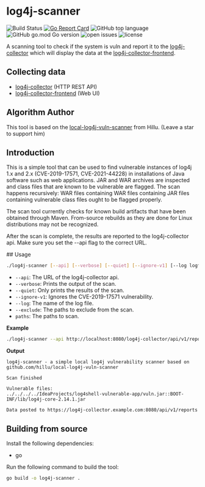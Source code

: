 # log4j-scanner
![Build Status](https://github.com/bluestoneag/log4j-scanner/workflows/CI/badge.svg) 
[![Go Report Card](https://goreportcard.com/badge/github.com/bluestoneag/log4j-scanner)](https://goreportcard.com/report/github.com/bluestoneag/log4j-scanner) 
![GitHub top language](https://img.shields.io/github/languages/top/bluestoneag/log4j-scanner)
![GitHub go.mod Go version](https://img.shields.io/github/go-mod/go-version/bluestoneag/log4j-scanner) 
![open issues](https://img.shields.io/github/issues-raw/bluestoneag/log4j-scanner)
![license](https://img.shields.io/github/license/bluestoneag/log4j-scanner)

A scanning tool to check if the system is vuln and report it to the [log4j-collector](https://github.com/bluestoneag/log4j-collector) which will display the data at the [log4j-collector-frontend](https://github.com/bluestoneag/log4j-collector-frontend).

## Collecting data
- [log4j-collector](https://github.com/bluestoneag/log4j-collector) (HTTP REST API)
- [log4j-collector-frontend](https://github.com/bluestoneag/log4j-collector-frontend) (Web UI)

## Algorithm Author
This tool is based on the [local-log4j-vuln-scanner](https://github.com/hillu/local-log4j-vuln-scanner) from Hillu. (Leave a star to support him)

## Introduction
This is a simple tool that can be used to find vulnerable instances of log4j 1.x and 2.x (CVE-2019-17571, CVE-2021-44228) in installations of Java software such as web applications. JAR and WAR archives are inspected and class files that are known to be vulnerable are flagged. The scan happens recursively: WAR files containing WAR files containing JAR files containing vulnerable class files ought to be flagged properly.

The scan tool currently checks for known build artifacts that have been obtained through Maven. From-source rebuilds as they are done for Linux distributions may not be recognized.

After the scan is complete, the results are reported to the log4j-collector api. Make sure you set the --api flag to the correct URL.

## Usage
```bash
./log4j-scanner [--api] [--verbose] [--quiet] [--ignore-v1] [--log logfilename] [--exclude path] [ paths ... ]
```
- `--api`: The URL of the log4j-collector api.
- `--verbose`: Prints the output of the scan.
- `--quiet`: Only prints the results of the scan.
- `--ignore-v1`: Ignores the CVE-2019-17571 vulnerability.
- `--log`: The name of the log file.
- `--exclude`: The paths to exclude from the scan.
- `paths`: The paths to scan.

**Example**
```bash
./log4j-scanner --api http://localhost:8080/log4j-collector/api/v1/reports --verbose --log vulns.log /path/to/jar/files
```
**Output**
```
log4j-scanner - a simple local log4j vulnerability scanner based on github.com/hillu/local-log4j-vuln-scanner

Scan finished

Vulnerable files:
../../../../IdeaProjects/log4shell-vulnerable-app/vuln.jar::BOOT-INF/lib/log4j-core-2.14.1.jar

Data posted to https://log4j-collector.example.com:8080/api/v1/reports
```

## Building from source
Install the following dependencies:
- go

Run the following command to build the tool:
```bash
go build -o log4j-scanner .
```